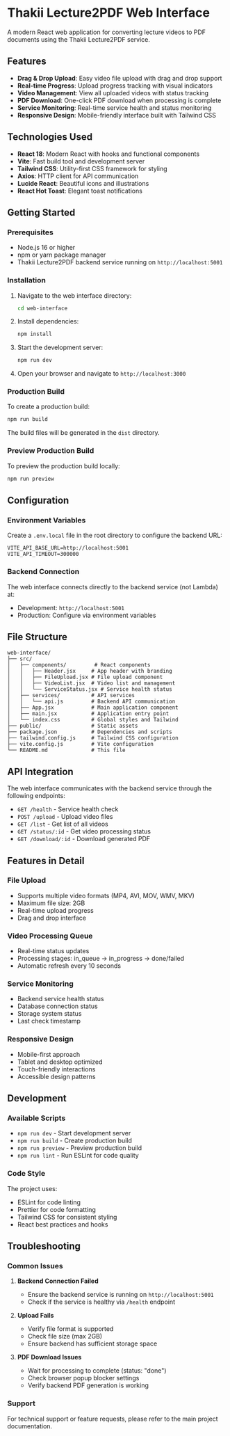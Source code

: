 # Thakii Lecture2PDF Web Interface

A modern React web application for converting lecture videos to PDF documents using the Thakii Lecture2PDF service.

## Features

- **Drag & Drop Upload**: Easy video file upload with drag and drop support
- **Real-time Progress**: Upload progress tracking with visual indicators
- **Video Management**: View all uploaded videos with status tracking
- **PDF Download**: One-click PDF download when processing is complete
- **Service Monitoring**: Real-time service health and status monitoring
- **Responsive Design**: Mobile-friendly interface built with Tailwind CSS

## Technologies Used

- **React 18**: Modern React with hooks and functional components
- **Vite**: Fast build tool and development server
- **Tailwind CSS**: Utility-first CSS framework for styling
- **Axios**: HTTP client for API communication
- **Lucide React**: Beautiful icons and illustrations
- **React Hot Toast**: Elegant toast notifications

## Getting Started

### Prerequisites

- Node.js 16 or higher
- npm or yarn package manager
- Thakii Lecture2PDF backend service running on `http://localhost:5001`

### Installation

1. Navigate to the web interface directory:
   ```bash
   cd web-interface
   ```

2. Install dependencies:
   ```bash
   npm install
   ```

3. Start the development server:
   ```bash
   npm run dev
   ```

4. Open your browser and navigate to `http://localhost:3000`

### Production Build

To create a production build:

```bash
npm run build
```

The build files will be generated in the `dist` directory.

### Preview Production Build

To preview the production build locally:

```bash
npm run preview
```

## Configuration

### Environment Variables

Create a `.env.local` file in the root directory to configure the backend URL:

```env
VITE_API_BASE_URL=http://localhost:5001
VITE_API_TIMEOUT=300000
```

### Backend Connection

The web interface connects directly to the backend service (not Lambda) at:
- Development: `http://localhost:5001`
- Production: Configure via environment variables

## File Structure

```
web-interface/
├── src/
│   ├── components/         # React components
│   │   ├── Header.jsx     # App header with branding
│   │   ├── FileUpload.jsx # File upload component
│   │   ├── VideoList.jsx  # Video list and management
│   │   └── ServiceStatus.jsx # Service health status
│   ├── services/          # API services
│   │   └── api.js         # Backend API communication
│   ├── App.jsx            # Main application component
│   ├── main.jsx           # Application entry point
│   └── index.css          # Global styles and Tailwind
├── public/                # Static assets
├── package.json           # Dependencies and scripts
├── tailwind.config.js     # Tailwind CSS configuration
├── vite.config.js         # Vite configuration
└── README.md              # This file
```

## API Integration

The web interface communicates with the backend service through the following endpoints:

- `GET /health` - Service health check
- `POST /upload` - Upload video files
- `GET /list` - Get list of all videos
- `GET /status/:id` - Get video processing status
- `GET /download/:id` - Download generated PDF

## Features in Detail

### File Upload
- Supports multiple video formats (MP4, AVI, MOV, WMV, MKV)
- Maximum file size: 2GB
- Real-time upload progress
- Drag and drop interface

### Video Processing Queue
- Real-time status updates
- Processing stages: in_queue → in_progress → done/failed
- Automatic refresh every 10 seconds

### Service Monitoring
- Backend service health status
- Database connection status
- Storage system status
- Last check timestamp

### Responsive Design
- Mobile-first approach
- Tablet and desktop optimized
- Touch-friendly interactions
- Accessible design patterns

## Development

### Available Scripts

- `npm run dev` - Start development server
- `npm run build` - Create production build
- `npm run preview` - Preview production build
- `npm run lint` - Run ESLint for code quality

### Code Style

The project uses:
- ESLint for code linting
- Prettier for code formatting
- Tailwind CSS for consistent styling
- React best practices and hooks

## Troubleshooting

### Common Issues

1. **Backend Connection Failed**
   - Ensure the backend service is running on `http://localhost:5001`
   - Check if the service is healthy via `/health` endpoint

2. **Upload Fails**
   - Verify file format is supported
   - Check file size (max 2GB)
   - Ensure backend has sufficient storage space

3. **PDF Download Issues**
   - Wait for processing to complete (status: "done")
   - Check browser popup blocker settings
   - Verify backend PDF generation is working

### Support

For technical support or feature requests, please refer to the main project documentation.
